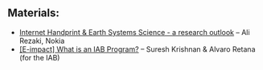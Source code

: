## Materials:


* [Internet Handprint & Earth Systems Science - a research outlook](IETF117_Internet_Handprint_and_Earth_Systems_Science_Ali_Rezaki_Nokia_24July23_v1.pdf) – Ali Rezaki, Nokia
* [[E-impact] What is an IAB Program?](E-impact%20What%20is%20an%20IAB%20Program.pdf) – Suresh Krishnan & Alvaro Retana (for the IAB)

